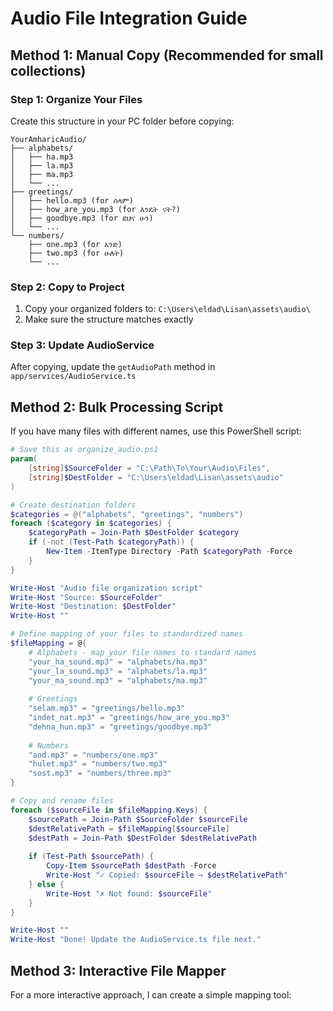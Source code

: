# Audio File Integration Guide

## Method 1: Manual Copy (Recommended for small collections)

### Step 1: Organize Your Files
Create this structure in your PC folder before copying:

```
YourAmharicAudio/
├── alphabets/
│   ├── ha.mp3
│   ├── la.mp3
│   ├── ma.mp3
│   └── ...
├── greetings/
│   ├── hello.mp3 (for ሰላም)
│   ├── how_are_you.mp3 (for እንዴት ናት?)
│   ├── goodbye.mp3 (for ደህና ሁን)
│   └── ...
└── numbers/
    ├── one.mp3 (for አንድ)
    ├── two.mp3 (for ሁለት)
    └── ...
```

### Step 2: Copy to Project
1. Copy your organized folders to: `C:\Users\eldad\Lisan\assets\audio\`
2. Make sure the structure matches exactly

### Step 3: Update AudioService
After copying, update the `getAudioPath` method in `app/services/AudioService.ts`

## Method 2: Bulk Processing Script

If you have many files with different names, use this PowerShell script:

```powershell
# Save this as organize_audio.ps1
param(
    [string]$SourceFolder = "C:\Path\To\Your\Audio\Files",
    [string]$DestFolder = "C:\Users\eldad\Lisan\assets\audio"
)

# Create destination folders
$categories = @("alphabets", "greetings", "numbers")
foreach ($category in $categories) {
    $categoryPath = Join-Path $DestFolder $category
    if (-not (Test-Path $categoryPath)) {
        New-Item -ItemType Directory -Path $categoryPath -Force
    }
}

Write-Host "Audio file organization script"
Write-Host "Source: $SourceFolder"
Write-Host "Destination: $DestFolder"
Write-Host ""

# Define mapping of your files to standardized names
$fileMapping = @{
    # Alphabets - map your file names to standard names
    "your_ha_sound.mp3" = "alphabets/ha.mp3"
    "your_la_sound.mp3" = "alphabets/la.mp3"
    "your_ma_sound.mp3" = "alphabets/ma.mp3"
    
    # Greetings
    "selam.mp3" = "greetings/hello.mp3"
    "indet_nat.mp3" = "greetings/how_are_you.mp3"
    "dehna_hun.mp3" = "greetings/goodbye.mp3"
    
    # Numbers
    "and.mp3" = "numbers/one.mp3"
    "hulet.mp3" = "numbers/two.mp3"
    "sost.mp3" = "numbers/three.mp3"
}

# Copy and rename files
foreach ($sourceFile in $fileMapping.Keys) {
    $sourcePath = Join-Path $SourceFolder $sourceFile
    $destRelativePath = $fileMapping[$sourceFile]
    $destPath = Join-Path $DestFolder $destRelativePath
    
    if (Test-Path $sourcePath) {
        Copy-Item $sourcePath $destPath -Force
        Write-Host "✓ Copied: $sourceFile → $destRelativePath"
    } else {
        Write-Host "✗ Not found: $sourceFile"
    }
}

Write-Host ""
Write-Host "Done! Update the AudioService.ts file next."
```

## Method 3: Interactive File Mapper

For a more interactive approach, I can create a simple mapping tool:
